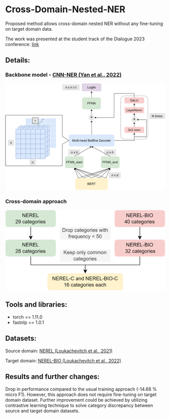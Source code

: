# Cross-Domain-Nested-NER
Proposed method allows cross-domain nested NER without any fine-tuning on target domain data.

The work was presented at the student track of the Dialogue 2023 conference: [link](https://www.dialog-21.ru/dialogue2023/results/dopmat/2023/students/)
## Details:
### Backbone model - [CNN-NER (Yan et al., 2022)]( https://github.com/yhcc/CNN_Nested_NER)

![backbone architecture](misc/Backbone.png)

### Cross-domain approach

![cross-domain approach](misc/Cross_Domain.png)
## Tools and libraries:
- torch == 1.11.0
- fastnlp == 1.0.1

## Datasets:
Source domain: [NEREL (Loukachevitch et al., 2021)](https://arxiv.org/abs/2108.13112)

Target domain: [NEREL-BIO (Loukachevitch et al., 2022)](https://arxiv.org/abs/2210.11913)

## Results and further changes:
Drop in performance compared to the usual training approach (-14.68 % micro F1). However, this approach does not require fine-tuning on target domain dataset. Further improvement could be achieved by utilizing contrastive learning technique to solve category discrepancy between source and target domain datasets.

